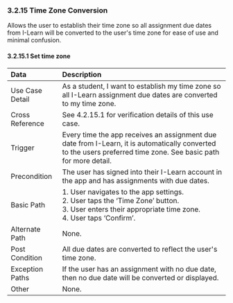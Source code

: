 ### 3.2.15 Time Zone Conversion 

Allows the user to establish their time zone so all assignment due dates from I-Learn will be converted to the user's time zone for ease of use and minimal confusion.

#### 3.2.15.1 Set time zone

| Data          | Description |
|:--------------| :--------------|
|Use Case Detail| As a student, I want to establish my time zone so all I-Learn assignment due dates are converted to my time zone. |
|Cross Reference | See 4.2.15.1 for verification details of this use case.| 
|Trigger        | Every time the app receives an assignment due date from I-Learn, it is automatically converted to the users preferred time zone. See basic path for more detail.|
|Precondition   | The user has signed into their I-Learn account in the app and has assignments with due dates. |
|Basic Path     | 1. User navigates to the app settings.<br/> 2. User taps the ‘Time Zone’ button.<br/> 3. User enters their appropriate time zone.<br/> 4. User taps ‘Confirm’.<br/>|
|Alternate Path | None. |
|Post Condition | All due dates are converted to reflect the user's time zone.|
|Exception Paths| If the user has an assignment with no due date, then no due date will be converted or displayed. |
|Other          | None. |

